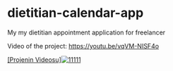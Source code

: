# dietitian-calendar-app
My my dietitian appointment application for freelancer

Video of the project: https://youtu.be/vqVM-NISF4o



[[Projenin Videosu]![11111](https://user-images.githubusercontent.com/57997190/120814085-31026800-c557-11eb-9b2a-5853d97bf557.png)](https://youtu.be/vqVM-NISF4o)
